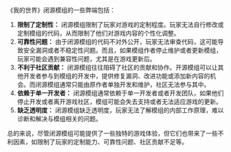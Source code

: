 《我的世界》闭源模组的一些弊端包括：

1. **限制了定制性：** 闭源模组限制了玩家对游戏的定制程度。玩家无法自行修改或定制模组的代码，从而限制了他们对游戏内容的个性化调整。
2. **可靠性问题：** 由于闭源模组的代码不对外公开，玩家无法审查代码，这可能导致安全漏洞或者不稳定性问题。而且，如果模组作者停止维护或者更新模组，玩家可能会遇到兼容性问题，尤其是在游戏更新后。
3. **不利于社区贡献：** 闭源模组往往阻碍了社区的贡献和协作。开源模组可以让其他开发者参与到模组的开发中，提供修复漏洞、改进功能或添加新内容的机会。而闭源模组通常只能由原作者单独开发和维护，社区无法参与其中。
4. **依赖于单一开发者：** 闭源模组通常依赖于单一开发者或者开发团队，如果他们停止开发或者离开游戏社区，模组可能会失去支持或者无法适应游戏的更新。
5. **缺乏透明度：** 闭源模组缺乏透明度，玩家无法了解模组的内部工作原理，难以诊断和解决与模组相关的问题。

总的来说，尽管闭源模组可能提供了一些独特的游戏体验，但它们也带来了一些不利因素，如限制了玩家的定制能力、可靠性问题、社区贡献不足等。